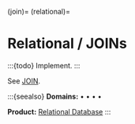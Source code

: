 (join)=
(relational)=

# Relational / JOINs

:::{todo} Implement.
:::

See [JOIN](inv:crate-reference#sql_joins).


:::{seealso}
**Domains:**
[](#metrics-store) •
[](#analytics) •
[](#industrial) •
[](#timeseries) •
[](#machine-learning)

**Product:**
[Relational Database]
:::


[Relational Database]: https://cratedb.com/solutions/relational-database
